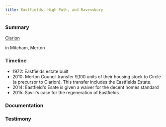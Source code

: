 ```yaml
---
title: Eastfields, High Path, and Ravensbury
---
```


### Summary

[Clarion](providers/clarion)

in Mitcham, Merton

### Timeline

- 1972: Eastfields estate built
- 2010: Merton Council transfer 9,100 units of their housing stock to Circle (a precursor to Clarion). This transfer includes the Eastfields Estate.
- 2014: Eastfield's Esate is given a waiver for the decent homes standard
- 2015: Savill's case for the regeneration of Eastfields

### Documentation

### Testimony
